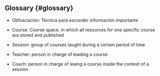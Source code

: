 ## Glossary {#glossary}

*   Obfuscación: Técnica para esconder información importante

*   Course: Course space, in which all resources for one specific course are stored and published

*   Session: group of courses taught during a certain period of time

*   Teacher: person in charge of leading a course

*   Coach: person in charge of leaing a course inside the context of a session